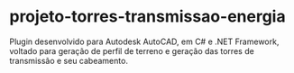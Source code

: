 # projeto-torres-transmissao-energia
Plugin desenvolvido para Autodesk AutoCAD, em C# e .NET Framework, voltado para geração de perfil de terreno e geração das torres de transmissão e seu cabeamento.

